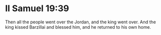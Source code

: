 # II Samuel 19:39

Then all the people went over the Jordan, and the king went over. And the king kissed Barzillai and blessed him, and he returned to his own home.
